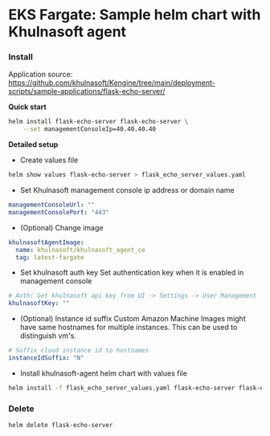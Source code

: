 # EKS Fargate: Sample helm chart with Khulnasoft agent

### Install

Application source: https://github.com/khulnasoft/Kengine/tree/main/deployment-scripts/sample-applications/flask-echo-server/

**Quick start**

```bash
helm install flask-echo-server flask-echo-server \
    --set managementConsoleIp=40.40.40.40
```

**Detailed setup**

- Create values file
```bash
helm show values flask-echo-server > flask_echo_server_values.yaml
```
- Set Khulnasoft management console ip address or domain name
```yaml
managementConsoleUrl: ""
managementConsolePort: "443"
```
- (Optional) Change image
```yaml
khulnasoftAgentImage:
  name: khulnasoft/khulnasoft_agent_ce
  tag: latest-fargate
```
- Set khulnasoft auth key
Set authentication key when it is enabled in management console
```yaml
# Auth: Get khulnasoft api key from UI -> Settings -> User Management
khulnasoftKey: ""
```
- (Optional) Instance id suffix
Custom Amazon Machine Images might have same hostnames for multiple instances. This can be used to distinguish vm's. 
```yaml
# Suffix cloud instance id to hostnames
instanceIdSuffix: "N"
```
- Install khulnasoft-agent helm chart with values file
```bash
helm install -f flask_echo_server_values.yaml flask-echo-server flask-echo-server
```

### Delete

```bash
helm delete flask-echo-server
```